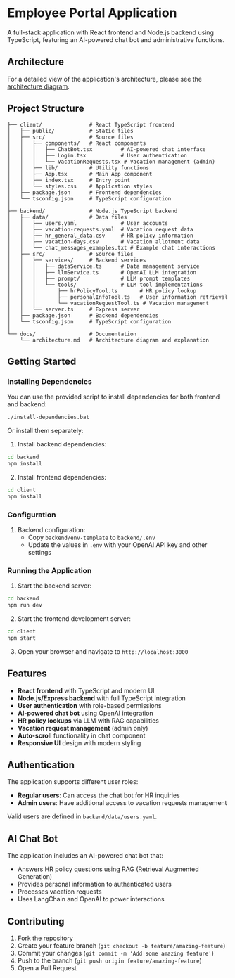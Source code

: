 # Employee Portal Application

A full-stack application with React frontend and Node.js backend using TypeScript, featuring an AI-powered chat bot and administrative functions.

## Architecture

For a detailed view of the application's architecture, please see the [architecture diagram](docs/architecture.md).

## Project Structure

```
├── client/               # React TypeScript frontend
│   ├── public/           # Static files
│   ├── src/              # Source files
│   │   ├── components/   # React components
│   │   │   ├── ChatBot.tsx         # AI-powered chat interface
│   │   │   ├── Login.tsx           # User authentication
│   │   │   └── VacationRequests.tsx # Vacation management (admin)
│   │   ├── lib/          # Utility functions
│   │   ├── App.tsx       # Main App component
│   │   ├── index.tsx     # Entry point
│   │   └── styles.css    # Application styles
│   ├── package.json      # Frontend dependencies
│   └── tsconfig.json     # TypeScript configuration
│
├── backend/              # Node.js TypeScript backend
│   ├── data/             # Data files
│   │   ├── users.yaml              # User accounts
│   │   ├── vacation-requests.yaml  # Vacation request data
│   │   ├── hr_general_data.csv     # HR policy information
│   │   ├── vacation-days.csv       # Vacation allotment data
│   │   └── chat_messages_examples.txt # Example chat interactions
│   ├── src/              # Source files
│   │   ├── services/     # Backend services
│   │   │   ├── dataService.ts      # Data management service
│   │   │   ├── llmService.ts       # OpenAI LLM integration
│   │   │   ├── prompt/             # LLM prompt templates
│   │   │   └── tools/              # LLM tool implementations
│   │   │       ├── hrPolicyTool.ts       # HR policy lookup
│   │   │       ├── personalInfoTool.ts   # User information retrieval
│   │   │       └── vacationRequestTool.ts # Vacation management
│   │   └── server.ts     # Express server
│   ├── package.json      # Backend dependencies
│   └── tsconfig.json     # TypeScript configuration
│
└── docs/                 # Documentation
    └── architecture.md   # Architecture diagram and explanation
```

## Getting Started

### Installing Dependencies

You can use the provided script to install dependencies for both frontend and backend:

```bash
./install-dependencies.bat
```

Or install them separately:

1. Install backend dependencies:
```bash
cd backend
npm install
```

2. Install frontend dependencies:
```bash
cd client
npm install
```

### Configuration

1. Backend configuration:
   - Copy `backend/env-template` to `backend/.env`
   - Update the values in `.env` with your OpenAI API key and other settings

### Running the Application

1. Start the backend server:
```bash
cd backend
npm run dev
```

2. Start the frontend development server:
```bash
cd client
npm start
```

3. Open your browser and navigate to `http://localhost:3000`

## Features

- **React frontend** with TypeScript and modern UI
- **Node.js/Express backend** with full TypeScript integration
- **User authentication** with role-based permissions
- **AI-powered chat bot** using OpenAI integration
- **HR policy lookups** via LLM with RAG capabilities
- **Vacation request management** (admin only)
- **Auto-scroll** functionality in chat component
- **Responsive UI** design with modern styling

## Authentication

The application supports different user roles:
- **Regular users**: Can access the chat bot for HR inquiries
- **Admin users**: Have additional access to vacation requests management

Valid users are defined in `backend/data/users.yaml`.

## AI Chat Bot

The application includes an AI-powered chat bot that:
- Answers HR policy questions using RAG (Retrieval Augmented Generation)
- Provides personal information to authenticated users
- Processes vacation requests
- Uses LangChain and OpenAI to power interactions

## Contributing

1. Fork the repository
2. Create your feature branch (`git checkout -b feature/amazing-feature`)
3. Commit your changes (`git commit -m 'Add some amazing feature'`)
4. Push to the branch (`git push origin feature/amazing-feature`)
5. Open a Pull Request 